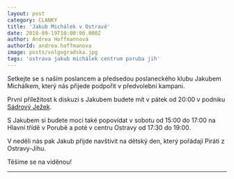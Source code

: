 ```yaml
---
layout: post
category: CLANKY
title: 'Jakub Michálek v Ostravě'
date: 2018-09-19T10:00:00.000Z
author: Andrea Hoffmannová
authorId: andrea.hoffmanova
image: posts/volgogradska.jpg
tags: 'ostrava jakub michálek centrum poruba jih'
---
```


Setkejte se s naším poslancem a předsedou poslaneckého klubu Jakubem Michálkem, který nás přijede podpořit v předvolební kampani.

První příležitost k diskuzi s Jakubem budete mít v pátek od 20:00 v podniku <a href="https://www.restu.cz/sadrovy-jezek/">Sádrový Ježek</a>.

S Jakubem si budete moci také popovídat v sobotu od 15:00 do 17:00 na Hlavní třídě v Porubě a poté v centru Ostravy od 17:30 do 19:00.

V neděli nás pak Jakub přijde navštívit na dětský den, který pořádají Piráti z Ostravy-Jihu.

Těšíme se na viděnou!

---

